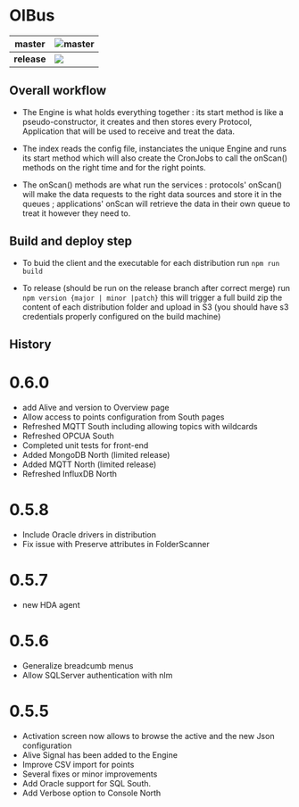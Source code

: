 # OIBus
| master      | ![master](https://github.com/OptimistikSAS/OIBus/workflows/Node%20CI/badge.svg)      |
| ----------- | ----------- |
| **release**   | ![](https://github.com/OptimistikSAS/OIBus/workflows/Node%20CI/badge.svg?branch=release)        |

## Overall workflow

* The Engine is what holds everything together : its start method is like a pseudo-constructor, it creates and then stores every Protocol, Application that will be used to receive and treat the data.

* The index reads the config file, instanciates the unique Engine and runs its start method which will also create the CronJobs to call the onScan() methods on the right time and for the right points.

* The onScan() methods are what run the services : protocols' onScan() will make the data requests to the right data sources and store it in the queues ; applications' onScan will retrieve the data in their own queue to treat it however they need to.

## Build and deploy step

* To buid the client and the executable for each distribution run `npm run build`

* To release (should be run on the release branch after correct merge) run `npm version {major | minor |patch}` this will trigger a full build zip the content of each distribution folder and upload in S3 (you should have s3 credentials properly configured on the build machine) 

## History

# 0.6.0
- add Alive and version to Overview page
- Allow access to points configuration from South pages
- Refreshed MQTT South including allowing topics with wildcards
- Refreshed OPCUA South
- Completed unit tests for front-end
- Added MongoDB North (limited release)
- Added MQTT North (limited release)
- Refreshed InfluxDB North

# 0.5.8
- Include Oracle drivers in distribution
- Fix issue with Preserve attributes in FolderScanner

# 0.5.7
- new HDA agent

# 0.5.6 
- Generalize breadcumb menus
- Allow SQLServer authentication with nlm

# 0.5.5
- Activation screen now allows to browse the active and the new Json configuration
- Alive Signal has been added to the Engine
- Improve CSV import for points
- Several fixes or minor improvements
- Add Oracle support for SQL South.
- Add Verbose option to Console North